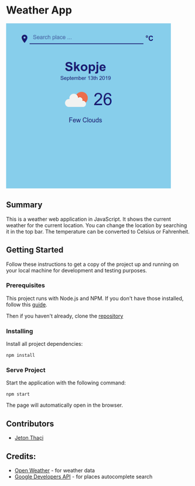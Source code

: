 # Weather App

![GitHub Logo](weather-app.png)

## Summary

This is a weather web application in JavaScript. It shows the current weather for the current location. 
You can change the location by searching it in the top bar. The temperature can be converted to Celsius or Fahrenheit.

## Getting Started

Follow these instructions to get a copy of the project up and running on your
local machine for development and testing purposes.

### Prerequisites  

This project runs with Node.js and NPM. If you don't have those installed,
follow this
[guide](https://docs.npmjs.com/downloading-and-installing-node-js-and-npm).

Then if you haven't already, clone the [repository](https://github.com/jeton-th/weather-app)

### Installing  

Install all project dependencies:
```
npm install
```

### Serve Project

Start the application with the following command:
```
npm start
```
The page will automatically open in the browser.

## Contributors
* [Jeton Thaçi](https://github.com/jeton-th)

## Credits:
* [Open Weather](https://openweathermap.org/api) - for weather data
* [Google Developers API](https://console.developers.google.com/apis) - for places autocomplete search


